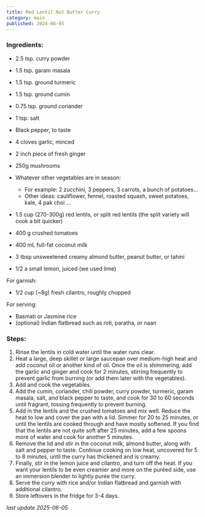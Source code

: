 ```yaml
---
title: Red Lentil Nut Butter Curry
category: main
published: 2024-06-05
---
```


### Ingredients:

- 2.5 tsp. curry powder
- 1.5 tsp. garam masala
- 1.5 tsp. ground turmeric
- 1.5 tsp. ground cumin
- 0.75 tsp. ground coriander
- 1 tsp. salt
- Black pepper, to taste

- 4 cloves garlic, minced
- 2 inch piece of fresh ginger
- 250g mushrooms
- Whatever other vegetables are in season:

  - For example: 2 zucchini, 3 peppers, 3 carrots, a bunch of potatoes…
  - Other ideas: cauliflower, fennel, roasted squash, sweet potatoes, kale, 4 pak choi …

- 1.5 cup (270-300g) red lentils, or split red lentils (the split variety will cook a bit quicker)
- 400 g crushed tomatoes
- 400 mL full-fat coconut milk
- 3 tbsp unsweetened creamy almond butter, peanut butter, or tahini
- 1/2 a small lemon, juiced (we used lime)

For garnish:

- 1/2 cup (~8g) fresh cilantro, roughly chopped

For serving:

- Basmati or Jasmine rice
- (optional) Indian flatbread such as roti, paratha, or naan

### Steps:

1. Rinse the lentils in cold water until the water runs clear.
1. Heat a large, deep skillet or large saucepan over medium-high heat and add coconut oil or another kind of oil. Once the oil is shimmering, add the garlic and ginger and cook for 2 minutes, stirring frequently to prevent garlic from burning (or add them later with the vegetables).
1. Add and cook the vegetables.
1. Add the cumin, coriander, chili powder, curry powder, turmeric, garam masala, salt, and black pepper to taste, and cook for 30 to 60 seconds until fragrant, tossing frequently to prevent burning.
1. Add in the lentils and the crushed tomatoes and mix well. Reduce the heat to low and cover the pan with a lid. Simmer for 20 to 25 minutes, or until the lentils are cooked through and have mostly softened. If you find that the lentils are not quite soft after 25 minutes, add a few spoons more of water and cook for another 5 minutes.
1. Remove the lid and stir in the coconut milk, almond butter, along with salt and pepper to taste. Continue cooking on low heat, uncovered for 5 to 8 minutes, until the curry has thickened and is creamy.
1. Finally, stir in the lemon juice and cilantro, and turn off the heat. If you want your lentils to be even creamier and more on the puréed side, use an immersion blender to lightly purée the curry.
1. Serve the curry with rice and/or Indian flatbread and garnish with additional cilantro.
1. Store leftovers in the fridge for 3-4 days.

_last update 2025-06-05_
